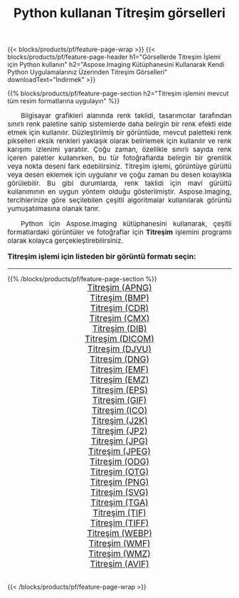 ﻿---
title: Python kullanan Titreşim görselleri 
weight: 3920
url: /tr/python-net/dither/ 
lang: tr
langdirlevel: 2
locales: zh-hans,ja,it,ru,de,es,fr,nl,id,lt,pl,pt,vi,tr,ko,zh-hant,ar,hi,th,sv,cs,uk,he
description: Kendi Python uygulamalarınızı ve sunucu API'lerinizi kullanarak Aspose.Imaging kitaplığını Titreşim görsellerine ve fotoğraflarına uygulama.
---

{{< blocks/products/pf/feature-page-wrap >}}
{{< blocks/products/pf/feature-page-header h1="Görsellerde Titreşim İşlemi için Python kullanın" h2="Aspose.Imaging Kütüphanesini Kullanarak Kendi Python Uygulamalarınız Üzerinden Titreşim Görselleri" downloadText="İndirmek" >}}


{{% blocks/products/pf/feature-page-section  h2="Titreşim işlemini mevcut tüm resim formatlarına uygulayın" %}}
<p align="justify" style="text-indent:2em;font-size:15px;">
Bilgisayar grafikleri alanında renk taklidi, tasarımcılar tarafından sınırlı renk paletine sahip sistemlerde daha belirgin bir renk efekti elde etmek için kullanılır. Düzleştirilmiş bir görüntüde, mevcut paletteki renk pikselleri eksik renkleri yaklaşık olarak belirlemek için kullanılır ve renk karışımı izlenimi yaratılır. Çoğu zaman, özellikle sınırlı sayıda renk içeren paletler kullanırken, bu tür fotoğraflarda belirgin bir grenlilik veya nokta deseni fark edebilirsiniz. Titreşim işlemi, görüntüye gürültü veya desen eklemek için uygulanır ve çoğu zaman bu desen kolaylıkla görülebilir. Bu gibi durumlarda, renk taklidi için mavi gürültü kullanımının en uygun yöntem olduğu gösterilmiştir. Aspose.Imaging, tercihlerinize göre seçilebilen çeşitli algoritmalar kullanılarak görüntü yumuşatılmasına olanak tanır.
</p>
<p align="justify" style="text-indent:2em;font-size:15px;">
Python için Aspose.Imaging kütüphanesini kullanarak, çeşitli formatlardaki görüntüler ve fotoğraflar için <b>Titreşim</b> işlemini programlı olarak kolayca gerçekleştirebilirsiniz.
</p>
<h3 style="margin-top:16px;">
Titreşim işlemi için listeden bir görüntü formatı seçin:
</h3>
<hr/>
{{% /blocks/products/pf/feature-page-section %}}
<div class="container-fluid productfamilypage bg-gray">
    <div class="convertypes bg-gray agp-content section">
        <div class="container">
		<div class="row other-converters" style="gap: 10px;font-size: 19px;text-align:center;">
		    <div class='col-md-3 other-converter remove-lp remove-rp'><a href="/imaging/tr/python-net/dither/apng/" style="padding:15px;">Titreşim (APNG)</a></div><div class='col-md-3 other-converter remove-lp remove-rp'><a href="/imaging/tr/python-net/dither/bmp/" style="padding:15px;">Titreşim (BMP)</a></div><div class='col-md-3 other-converter remove-lp remove-rp'><a href="/imaging/tr/python-net/dither/cdr/" style="padding:15px;">Titreşim (CDR)</a></div><div class='col-md-3 other-converter remove-lp remove-rp'><a href="/imaging/tr/python-net/dither/cmx/" style="padding:15px;">Titreşim (CMX)</a></div><div class='col-md-3 other-converter remove-lp remove-rp'><a href="/imaging/tr/python-net/dither/dib/" style="padding:15px;">Titreşim (DIB)</a></div><div class='col-md-3 other-converter remove-lp remove-rp'><a href="/imaging/tr/python-net/dither/dicom/" style="padding:15px;">Titreşim (DICOM)</a></div><div class='col-md-3 other-converter remove-lp remove-rp'><a href="/imaging/tr/python-net/dither/djvu/" style="padding:15px;">Titreşim (DJVU)</a></div><div class='col-md-3 other-converter remove-lp remove-rp'><a href="/imaging/tr/python-net/dither/dng/" style="padding:15px;">Titreşim (DNG)</a></div><div class='col-md-3 other-converter remove-lp remove-rp'><a href="/imaging/tr/python-net/dither/emf/" style="padding:15px;">Titreşim (EMF)</a></div><div class='col-md-3 other-converter remove-lp remove-rp'><a href="/imaging/tr/python-net/dither/emz/" style="padding:15px;">Titreşim (EMZ)</a></div><div class='col-md-3 other-converter remove-lp remove-rp'><a href="/imaging/tr/python-net/dither/eps/" style="padding:15px;">Titreşim (EPS)</a></div><div class='col-md-3 other-converter remove-lp remove-rp'><a href="/imaging/tr/python-net/dither/gif/" style="padding:15px;">Titreşim (GIF)</a></div><div class='col-md-3 other-converter remove-lp remove-rp'><a href="/imaging/tr/python-net/dither/ico/" style="padding:15px;">Titreşim (ICO)</a></div><div class='col-md-3 other-converter remove-lp remove-rp'><a href="/imaging/tr/python-net/dither/j2k/" style="padding:15px;">Titreşim (J2K)</a></div><div class='col-md-3 other-converter remove-lp remove-rp'><a href="/imaging/tr/python-net/dither/jp2/" style="padding:15px;">Titreşim (JP2)</a></div><div class='col-md-3 other-converter remove-lp remove-rp'><a href="/imaging/tr/python-net/dither/jpg/" style="padding:15px;">Titreşim (JPG)</a></div><div class='col-md-3 other-converter remove-lp remove-rp'><a href="/imaging/tr/python-net/dither/jpeg/" style="padding:15px;">Titreşim (JPEG)</a></div><div class='col-md-3 other-converter remove-lp remove-rp'><a href="/imaging/tr/python-net/dither/odg/" style="padding:15px;">Titreşim (ODG)</a></div><div class='col-md-3 other-converter remove-lp remove-rp'><a href="/imaging/tr/python-net/dither/otg/" style="padding:15px;">Titreşim (OTG)</a></div><div class='col-md-3 other-converter remove-lp remove-rp'><a href="/imaging/tr/python-net/dither/png/" style="padding:15px;">Titreşim (PNG)</a></div><div class='col-md-3 other-converter remove-lp remove-rp'><a href="/imaging/tr/python-net/dither/svg/" style="padding:15px;">Titreşim (SVG)</a></div><div class='col-md-3 other-converter remove-lp remove-rp'><a href="/imaging/tr/python-net/dither/tga/" style="padding:15px;">Titreşim (TGA)</a></div><div class='col-md-3 other-converter remove-lp remove-rp'><a href="/imaging/tr/python-net/dither/tif/" style="padding:15px;">Titreşim (TIF)</a></div><div class='col-md-3 other-converter remove-lp remove-rp'><a href="/imaging/tr/python-net/dither/tiff/" style="padding:15px;">Titreşim (TIFF)</a></div><div class='col-md-3 other-converter remove-lp remove-rp'><a href="/imaging/tr/python-net/dither/webp/" style="padding:15px;">Titreşim (WEBP)</a></div><div class='col-md-3 other-converter remove-lp remove-rp'><a href="/imaging/tr/python-net/dither/wmf/" style="padding:15px;">Titreşim (WMF)</a></div><div class='col-md-3 other-converter remove-lp remove-rp'><a href="/imaging/tr/python-net/dither/wmz/" style="padding:15px;">Titreşim (WMZ)</a></div><div class='col-md-3 other-converter remove-lp remove-rp'><a href="/imaging/tr/python-net/dither/avif/" style="padding:15px;">Titreşim (AVIF)</a></div>
                </div>
        </div>
    </div>
</div>
<br/>

{{< /blocks/products/pf/feature-page-wrap >}}
